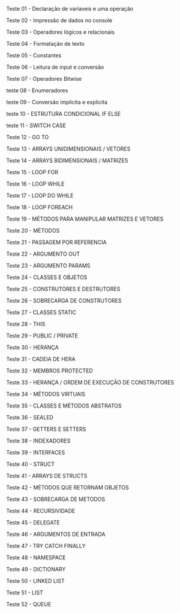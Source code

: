 Teste 01 - Declaração de variaveis e uma operação

Teste 02 - Impressão de dados no console

Teste 03 - Operadores lógicos e relacionais

Teste 04 - Formatação de texto

Teste 05 - Constantes

Teste 06 - Leitura de input e conversão

Teste 07 - Operadores Bitwise

teste 08 - Enumeradores

teste 09 - Conversão implicita e explicita

teste 10 - ESTRUTURA CONDICIONAL IF ELSE

teste 11 - SWITCH CASE

Teste 12 - GO TO 

Teste 13 - ARRAYS UNIDIMENSIONAIS / VETORES 

Teste 14 - ARRAYS BIDIMENSIONAIS / MATRIZES 

Teste 15 - LOOP FOR

Teste 16 - LOOP WHILE

Teste 17 - LOOP DO WHILE

Teste 18 - LOOP FOREACH

Teste 19 - MÉTODOS PARA MANIPULAR MATRIZES E VETORES

Teste 20 - MÉTODOS

Teste 21 - PASSAGEM POR REFERENCIA

Teste 22 - ARGUMENTO OUT

Teste 23 - ARGUMENTO PARAMS

Teste 24 - CLASSES E OBJETOS

Teste 25 - CONSTRUTORES E DESTRUTORES

Teste 26 - SOBRECARGA DE CONSTRUTORES 

Teste 27 - CLASSES STATIC

Teste 28 - THIS 

Teste 29 - PUBLIC / PRIVATE 

Teste 30 - HERANÇA

Teste 31 - CADEIA DE HERA

Teste 32 - MEMBROS PROTECTED 

Teste 33 - HERANÇA / ORDEM DE EXECUÇÃO DE CONSTRUTORES 

Teste 34 - MÉTODOS VIRTUAIS

Teste 35 - CLASSES E MÉTODOS ABSTRATOS

Teste 36 - SEALED

Teste 37 - GETTERS E SETTERS

Teste 38 - INDEXADORES

Teste 39 - INTERFACES

Teste 40 - STRUCT

Teste 41 - ARRAYS DE STRUCTS

Teste 42 - MÉTODOS QUE RETORNAM OBJETOS

Teste 43 - SOBRECARGA DE METODOS

Teste 44 - RECURSIVIDADE

Teste 45 - DELEGATE

Teste 46 - ARGUMENTOS DE ENTRADA

Teste 47 - TRY CATCH FINALLY

Teste 48 - NAMESPACE

Teste 49 - DICTIONARY

Teste 50 - LINKED LIST

Teste 51 - LIST

Teste 52 - QUEUE
